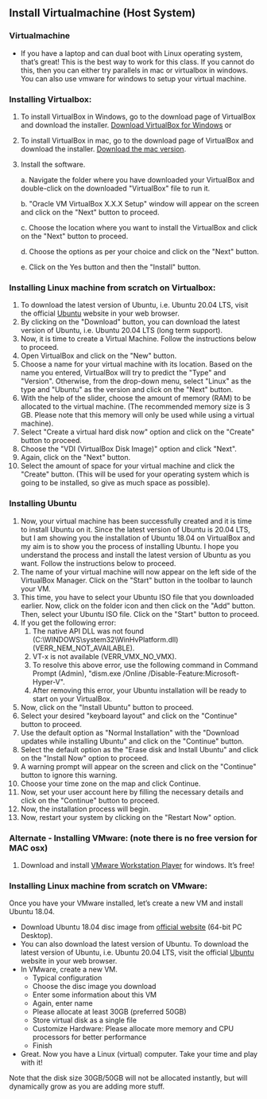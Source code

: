 ## Install Virtualmachine (Host System)

### Virtualmachine

- If you have a laptop and can dual boot with Linux operating system, that’s great! This is the best way to work for this class. If you cannot do this, then you can either try parallels in mac or virtualbox in windows. You can also use vmware for windows to setup your virtual machine. 

### Installing Virtualbox:

1. To install VirtualBox in Windows, go to the download page of VirtualBox and download the installer. [Download VirtualBox for Windows](https://www.virtualbox.org/wiki/Downloads) or 

2. To install VirtualBox in mac, go to the download page of VirtualBox and download the installer. [Download the mac version](https://www.virtualbox.org/wiki/Downloads).

3. Install the software.

   a. Navigate the folder where you have downloaded your VirtualBox and double-click on the downloaded "VirtualBox" file to run it.

   b. "Oracle VM VirtualBox X.X.X Setup" window will appear on the screen and click on the "Next" button to proceed.

   c. Choose the location where you want to install the VirtualBox and click on the "Next" button to proceed. 

   d. Choose the options as per your choice and click on the "Next" button. 

   e. Click on the Yes button and then the "Install" button.

### Installing Linux machine from scratch on Virtualbox:

1. To download the latest version of Ubuntu, i.e. Ubuntu 20.04 LTS, visit the official [Ubuntu](https://ubuntu.com/download/desktop) website in your web browser.
2. By clicking on the "Download" button, you can download the latest version of Ubuntu, i.e. Ubuntu 20.04 LTS (long term support).
3. Now, it is time to create a Virtual Machine. Follow the instructions below to proceed.
4. Open VirtualBox and click on the "New" button.
5. Choose a name for your virtual machine with its location. Based on the name you entered, VirtualBox will try to predict the "Type" and "Version". Otherwise, from the drop-down menu, select "Linux" as the type and "Ubuntu" as the version and click on the "Next" button.
6. With the help of the slider, choose the amount of memory (RAM) to be allocated to the virtual machine. (The recommended memory size is 3 GB. Please note that this memory will only be used while using a virtual machine).
7. Select "Create a virtual hard disk now" option and click on the "Create" button to proceed.
8. Choose the "VDI (VirtualBox Disk Image)" option and click "Next". 
9. Again, click on the "Next" button. 
10. Select the amount of space for your virtual machine and click the "Create" button. (This will be used for your operating system which is going to be installed, so give as much space as possible).

### Installing Ubuntu

1.  Now, your virtual machine has been successfully created and it is time to install Ubuntu on it. Since the latest version of Ubuntu is 20.04 LTS, but I am showing you the installation of Ubuntu 18.04 on VirtualBox and my aim is to show you the process of installing Ubuntu. I hope you understand the process and install the latest version of Ubuntu as you want. Follow the instructions below to proceed.
2.  The name of your virtual machine will now appear on the left side of the VirtualBox Manager. Click on the "Start" button in the toolbar to launch your VM.
3. This time, you have to select your Ubuntu ISO file that you downloaded earlier. Now, click on the folder icon and then click on the "Add" button. Then, select your Ubuntu ISO file. Click on the "Start" button to proceed.
4. If you get the following error: 
   1. The native API DLL was not found (C:\WINDOWS\system32\WinHvPlatform.dll) (VERR_NEM_NOT_AVAILABLE).
   2. VT-x is not available (VERR_VMX_NO_VMX).
   3. To resolve this above error, use the following command in Command Prompt (Admin), "dism.exe /Online /Disable-Feature:Microsoft-Hyper-V".
   4. After removing this error, your Ubuntu installation will be ready to start on your VirtualBox.
5. Now, click on the "Install Ubuntu" button to proceed.
6. Select your desired "keyboard layout" and click on the "Continue" button to proceed.
7. Use the default option as "Normal Installation" with the "Download updates while installing Ubuntu" and click on the "Continue" button.
8. Select the default option as the "Erase disk and Install Ubuntu" and click on the "Install Now" option to proceed.
9. A warning prompt will appear on the screen and click on the "Continue" button to ignore this warning.
10. Choose your time zone on the map and click Continue.
11. Now, set your user account here by filling the necessary details and click on the "Continue" button to proceed.
12. Now, the installation process will begin.
13. Now, restart your system by clicking on the "Restart Now" option.



### Alternate - Installing VMware: (note there is no free version for MAC osx)

1. Download  and install [VMware Workstation Player](https://www.vmware.com/products/workstation-player.html) for windows. It’s free!

### Installing Linux machine from scratch on VMware:

Once you have your VMware installed, let’s create a new VM and install Ubuntu 18.04.

- Download Ubuntu 18.04 disc image from [official website](http://releases.ubuntu.com/18.04/) (64-bit PC Desktop).
- You can also download the latest version of Ubuntu. To download the latest version of Ubuntu, i.e. Ubuntu 20.04 LTS, visit the official [Ubuntu](https://ubuntu.com/download/desktop) website in your web browser.
- In VMware, create a new VM.
  - Typical configuration
  - Choose the disc image you download
  - Enter some information about this VM
  - Again, enter name
  - Please allocate at least 30GB (preferred 50GB)
  - Store virtual disk as a single file
  - Customize Hardware: Please allocate more memory and CPU processors for better performance
  - Finish
- Great. Now you have a Linux (virtual) computer. Take your time and play with it!

Note that the disk size 30GB/50GB will not be allocated instantly, but will dynamically grow as you are adding more stuff.

